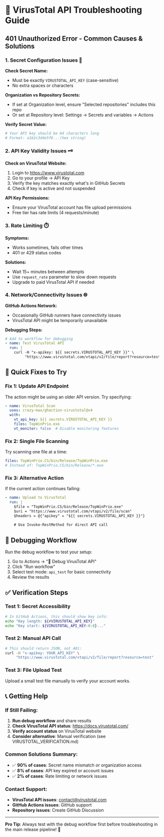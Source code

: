 # 🦠 VirusTotal API Troubleshooting Guide

## 401 Unauthorized Error - Common Causes & Solutions

### 1. **Secret Configuration Issues** 🔐

**Check Secret Name:**
- Must be exactly `VIRUSTOTAL_API_KEY` (case-sensitive)
- No extra spaces or characters

**Organization vs Repository Secrets:**
- If set at Organization level, ensure "Selected repositories" includes this repo
- Or set at Repository level: Settings → Secrets and variables → Actions

**Verify Secret Value:**
```bash
# Your API key should be 64 characters long
# Format: a1b2c3d4e5f6...(hex string)
```

### 2. **API Key Validity Issues** 🗝️

**Check on VirusTotal Website:**
1. Login to https://www.virustotal.com
2. Go to your profile → API Key
3. Verify the key matches exactly what's in GitHub Secrets
4. Check if key is active and not suspended

**API Key Permissions:**
- Ensure your VirusTotal account has file upload permissions
- Free tier has rate limits (4 requests/minute)

### 3. **Rate Limiting** ⏱️

**Symptoms:**
- Works sometimes, fails other times
- 401 or 429 status codes

**Solutions:**
- Wait 15+ minutes between attempts
- Use `request_rate` parameter to slow down requests
- Upgrade to paid VirusTotal API if needed

### 4. **Network/Connectivity Issues** 🌐

**GitHub Actions Network:**
- Occasionally GitHub runners have connectivity issues
- VirusTotal API might be temporarily unavailable

**Debugging Steps:**
```yaml
# Add to workflow for debugging
- name: Test VirusTotal API
  run: |
    curl -H "x-apikey: ${{ secrets.VIRUSTOTAL_API_KEY }}" \
         "https://www.virustotal.com/vtapi/v2/file/report?resource=test"
```

## 🔧 Quick Fixes to Try

### Fix 1: Update API Endpoint
The action might be using an older API version. Try specifying:
```yaml
- name: VirusTotal Scan
  uses: crazy-max/ghaction-virustotal@v4
  with:
    vt_api_key: ${{ secrets.VIRUSTOTAL_API_KEY }}
    files: TopWinPrio.exe
    vt_monitor: false  # Disable monitoring features
```

### Fix 2: Single File Scanning
Try scanning one file at a time:
```yaml
files: TopWinPrio.CS/bin/Release/TopWinPrio.exe
# Instead of: TopWinPrio.CS/bin/Release/*.exe
```

### Fix 3: Alternative Action
If the current action continues failing:
```yaml
- name: Upload to VirusTotal
  run: |
    $file = "TopWinPrio.CS/bin/Release/TopWinPrio.exe"
    $uri = "https://www.virustotal.com/vtapi/v2/file/scan"
    $headers = @{"apikey" = "${{ secrets.VIRUSTOTAL_API_KEY }}"}
    
    # Use Invoke-RestMethod for direct API call
```

## 🧪 Debugging Workflow

Run the debug workflow to test your setup:

1. Go to Actions → "🧪 Debug VirusTotal API"
2. Click "Run workflow"
3. Select test mode: `api_test` for basic connectivity
4. Review the results

## ✅ Verification Steps

### Test 1: Secret Accessibility
```bash
# In GitHub Actions, this should show key info:
echo "Key length: ${#VIRUSTOTAL_API_KEY}"
echo "Key start: ${VIRUSTOTAL_API_KEY:0:8}..."
```

### Test 2: Manual API Call
```bash
# This should return JSON, not 401:
curl -H "x-apikey: YOUR_API_KEY" \
     "https://www.virustotal.com/vtapi/v2/file/report?resource=test"
```

### Test 3: File Upload Test
Upload a small test file manually to verify your account works.

## 📞 Getting Help

### If Still Failing:
1. **Run debug workflow** and share results
2. **Check VirusTotal API status**: https://docs.virustotal.com/
3. **Verify account status** on VirusTotal website
4. **Consider alternative**: Manual verification (see VIRUSTOTAL_VERIFICATION.md)

### Common Solutions Summary:
- ✅ **90% of cases**: Secret name mismatch or organization access
- ✅ **8% of cases**: API key expired or account issues  
- ✅ **2% of cases**: Rate limiting or network issues

### Contact Support:
- **VirusTotal API issues**: contact@virustotal.com
- **GitHub Actions issues**: GitHub support
- **Repository issues**: Create GitHub Discussion

---
**Pro Tip**: Always test with the debug workflow first before troubleshooting in the main release pipeline! 🎯
